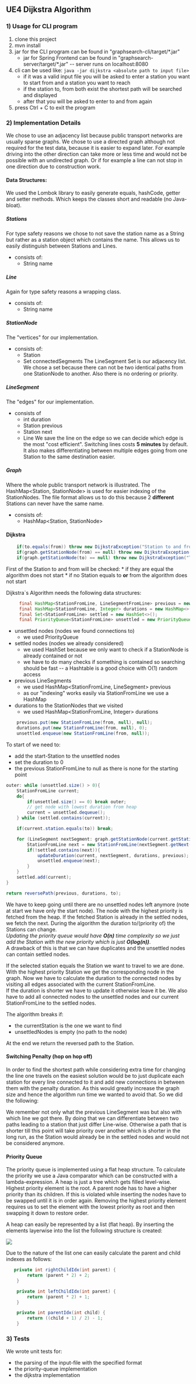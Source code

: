## UE4 Dijkstra Algorithm

### 1) Usage for CLI program

1) clone this project  
2) mvn install  
3) jar for the CLI program can be found in "graphsearch-cli/target/*.jar"
   - jar for Spring Frontend can be found in "graphsearch-server/target/*.jar" -- server runs on localhost:8080
3) cli can be used like: `java -jar dijkstra <absolute path to input file>`  
    * if it was a valid input file you will be asked to enter a station you want to start from and a station you want to reach
    * if the station to, from both exist the shortest path will be searched and displayed
    * after that you will be asked to enter to and from again
4) press Ctrl + C to exit the program


### 2) Implementation Details
We chose to use an adjacency list because public transport networks are usually sparse graphs.
We chose to use a directed graph although not required for the test data, because it is easier to expand later. For example 
driving into the other direction can take more or less time and would not be possible with an undirected graph. Or if for example a 
line can not stop in one direction due to construction work.

#### Data Structures:
We used the Lombok library to easily generate equals, hashCode, getter and setter methods.
Which keeps the classes short and readable (no Java-bloat).

##### Stations
For type safety reasons we chose to not save the station name as a String but rather as a station object which contains the name. This
allows us to easily distinguish between Stations and Lines.
* consists of:
    - String name  

##### Line
Again for type safety reasons a wrapping class.
* consists of:
    - String name

##### StationNode
The "vertices" for our implementation.
* consists of:
    - Station
    - Set<LineSegment> connectedSegments
The LineSegment Set is our adjacency list. We chose a set because there can not be two identical paths from one StationNode to another.
Also there is no ordering or priority.
    
##### LineSegment
The "edges" for our implementation.
* consists of  
    - int duration
    - Station previous
    - Station next
    - Line
We save the line on the edge so we can decide which edge is the most "cost efficient". Switching lines costs **5 minutes** by default.
It also makes differentiating between multiple edges going from one Station to the same destination easier.

##### Graph
Where the whole public transport network is illustrated. The HashMap<Station, StationNode> is used for easier indexing of the StationNodes.
The file format allows us to do this because 2 **different** Stations can never have the same name.
* consists of:
    - HashMap<Station, StationNode> 
        
#### Dijkstra
```Java
    if(to.equals(from)) throw new DijkstraException("Station to and from should not be equal.");
    if(graph.getStationNode(from) == null) throw new DijkstraException("The station you want to travel from does not exist.");
    if(graph.getStationNode(to) == null) throw new DijkstraException("The station you want to travel to does not exist.");
``` 
First of the Station to and from will be checked:
    * if they are equal the algorithm does not start
    * if no Station equals to **or** from the algorithm does not start
    

Dijkstra`s Algorithm needs the following data structures:
```Java
     final HashMap<StationFromLine, LineSegmentFromLine> previous = new HashMap<>();
     final HashMap<StationFromLine, Integer> durations = new HashMap<>();
     final Set<StationFromLine> settled = new HashSet<>();
     final PriorityQueue<StationFromLine> unsettled = new PriorityQueue<>(Comparator.comparing(durations::get));
```
 - unsettled nodes (nodes we found connections to)
    * we used PriorityQueue<Station>
 - settled nodes (nodes we already considered)
    * we used HashSet<StationFromLine> because we only want to check if a StationNode is already contained or not
    * we have to do many checks if something is contained so searching should be fast -- a Hashtable is a good choice with O(1) random access
 - previous LineSegments
    * we used HashMap<StationFromLine, LineSegment> previous
    * as our "indexing" works easily via StationFromLine we use a HashMap
 - durations to the StationNodes that we visited
    * we used HashMap<StationFromLine, Integer> durations
    
```Java
    previous.put(new StationFromLine(from, null), null);
    durations.put(new StationFromLine(from, null), 0);
    unsettled.enqueue(new StationFromLine(from, null));
```
To start of we need to:
* add the start-Station to the unsettled nodes
* set the duration to 0
* the previous StationFromLine to null as there is none for the starting point

```Java
outer: while (unsettled.size() > 0){
    StationFromLine current;
    do{
        if(unsettled.size() == 0) break outer;
        // get node with lowest duration from heap
        current = unsettled.dequeue();
    } while (settled.contains(current));

    if(current.station.equals(to)) break;

    for (LineSegment nextSegment: graph.getStationNode(current.getStation()).getConnectedSegments()){
        StationFromLine next = new StationFromLine(nextSegment.getNext(), nextSegment.getLine());
        if(!settled.contains(next)){
            updateDuration(current, nextSegment, durations, previous);
            unsettled.enqueue(next);
        }
    }
    settled.add(current);
}

return reversePath(previous, durations, to);

```
We have to keep going until there are no unsettled nodes left anymore (note at start we have only the start node).
The node with the highest priority is fetched from the heap. If the fetched Station is already in the
settled nodes, we fetch the next.
During the algorithm the duration to/(priority of) the Stations can change.  
_Updating the priority queue would have **O(n)** time complexity so we just add the Station with the new priority
which is just **O(log(n))**_.   
A drawback of this is that we can have duplicates and the unsettled nodes can contain
settled nodes.

If the selected station equals the Station we want to travel to we are done.  
With the highest priority Station we get the corresponding node in the graph.
Now we have to calculate the duration to the connected nodes by visiting all edges associated with the current StationFromLine.  
If the duration is shorter we have to update it otherwise leave it be. We also have to add all connected nodes to the 
unsettled nodes and our current StationFromLine to the settled nodes.

The algorithm breaks if:
* the currentStation is the one we want to find
* unsettledNodes is empty (no path to the node) 

At the end we return the reversed path to the Station.

#### Switching Penalty (hop on hop off)
In order to find the shortest path while considering extra time for changing the line one travels on the easiest solution would be to 
just duplicate each station for every line connected to it and add new connections in between them with the penalty duration.
As this would greatly increase the graph size and hence the algorithm run time we wanted to avoid that. So we did the following:

We remember not only what the previous LineSegment was but also with which line we got there. By doing that we can differentiate between 
two paths leading to a station that just differ Line-wise. Otherwise a path that is shorter till this point will take priority over another
which is shorter in the long run, as the Station would already be in the settled nodes and would not be considered anymore.


#### Priority Queue
The priority queue is implemented using a flat heap structure. To calculate the priority we use a Java comparator which 
can be constructed with a lambda-expression. A heap is just a tree which gets filled level-wise. Highest priority element 
is the root. A parent node has to have a higher priority than its children. 
If this is violated while inserting the nodes have to be swapped until it is in order again.
Removing the highest priority element requires us to set the element with the lowest priority as root and then swapping
it down to restore order.

A heap can easily be represented by a list (flat heap). By inserting the elements layerwise into the list the following
structure is created:

![](doc/flat_heap.png)

Due to the nature of the list one can easily calculate the parent and child indexes as follows:
```Java
   private int rightChildIdx(int parent) {
        return (parent * 2) + 2;
    }

    private int leftChildIdx(int parent) {
        return (parent * 2) + 1;
    }

    private int parentIdx(int child) {
        return ((child + 1) / 2) - 1;
    }
```
 
### 3) Tests
We wrote unit tests for:
   * the parsing of the input-file with the specified format
   * the priority-queue implementation
   * the dijkstra implementation